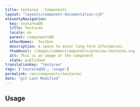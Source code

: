 ```yaml
---
title: textarea - Components
layout: "layouts/component-documentation.njk"
eleventyNavigation:
  key: textareaEN
  title: Textarea
  locale: en
  parent: componentsEN
  otherNames:  Textbox
  description: A space to enter long-form information.
  thumbnail: /images/common/components/preview-textarea.svg
  alt: This is an image of the component
  state: published
translationKey: "textarea"
tags: ['textareaEN', 'usage']
permalink: /en/components/textarea/
date: "git Last Modified"
---
```


## Usage
